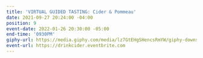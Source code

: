 ```yaml
---
title: 'VIRTUAL GUIDED TASTING: Cider & Pommeau'
date: 2021-09-27 20:24:00 -04:00
position: 9
event-date: 2022-01-26 20:30:00 -05:00
end-time: '0930PM'
giphy-url: https://media.giphy.com/media/lz7GtEHgSHencsRmYW/giphy-downsized-large.gif
event-url: https://drinkcider.eventbrite.com
---
```


